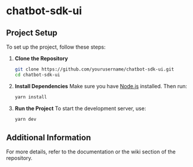 # chatbot-sdk-ui

## Project Setup

To set up the project, follow these steps:

1. **Clone the Repository**
   ```bash
   git clone https://github.com/yourusername/chatbot-sdk-ui.git
   cd chatbot-sdk-ui
   ```

2. **Install Dependencies**
   Make sure you have [Node.js](https://nodejs.org/) installed. Then run:
   ```bash
   yarn install
   ```

3. **Run the Project**
   To start the development server, use:
   ```bash
   yarn dev
   ```

## Additional Information
For more details, refer to the documentation or the wiki section of the repository.
